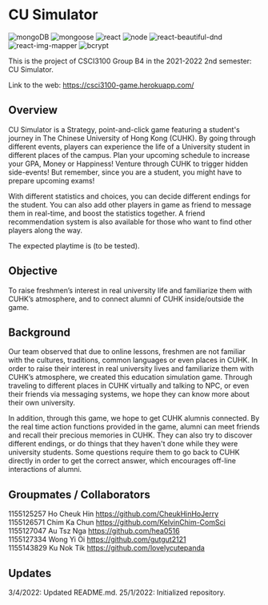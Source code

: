# CU Simulator

![mongoDB](https://img.shields.io/github/package-json/dependency-version/kelvinchim-comsci/csci3100-project/mongodb)
![mongoose](https://img.shields.io/github/package-json/dependency-version/kelvinchim-comsci/csci3100-project/mongoose)
![react](https://img.shields.io/github/package-json/dependency-version/kelvinchim-comsci/csci3100-project/react)
![node](https://img.shields.io/node/v/npm)
![react-beautiful-dnd](https://img.shields.io/github/package-json/dependency-version/kelvinchim-comsci/csci3100-project/react-beautiful-dnd?color=yellow)
![react-img-mapper](https://img.shields.io/github/package-json/dependency-version/kelvinchim-comsci/csci3100-project/react-img-mapper?color=yellow)
![bcrypt](https://img.shields.io/github/package-json/dependency-version/kelvinchim-comsci/csci3100-project/bcrypt?color=red)


This is the project of CSCI3100 Group B4 in the 2021-2022 2nd semester: CU Simulator.

Link to the web: https://csci3100-game.herokuapp.com/

## Overview
CU Simulator is a Strategy, point-and-click game featuring a student's journey in The Chinese University of Hong Kong (CUHK). By going through different events, players can experience the life of a University student in different places of the campus. Plan your upcoming schedule to increase your GPA, Money or Happiness! Venture through CUHK to trigger hidden side-events! But remember, since you are a student, you might have to prepare upcoming exams! 

With different statistics and choices, you can decide different endings for the student. You can also add other players in game as friend to message them in real-time, and boost the statistics together. A friend recommendation system is also available for those who want to find other players along the way.

The expected playtime is (to be tested).

## Objective
To raise freshmen’s interest in real university life and familiarize them with CUHK’s atmosphere, and to connect alumni of CUHK inside/outside the game.

## Background
Our team observed that due to online lessons, freshmen are not familiar with the cultures, traditions, common languages or even places in CUHK. In order to raise their interest in real university lives and familiarize them with CUHK’s atmosphere, we created this education simulation game. Through traveling to different places in CUHK virtually and talking to NPC, or even their friends via messaging systems, we hope they can know more about their own university.

In addition, through this game, we hope to get CUHK alumnis connected. By the real time action functions provided in the game, alumni can meet friends and recall their precious memories in CUHK. They can also try to discover different endings, or do things that they haven't done while they were university students. Some questions require them to go back to CUHK directly in order to get the correct answer, which encourages off-line interactions of alumni.

## Groupmates / Collaborators
1155125257 Ho Cheuk Hin https://github.com/CheukHinHoJerry  
1155126571 Chim Ka Chun https://github.com/KelvinChim-ComSci  
1155127047 Au Tsz Nga https://github.com/hea0516  
1155127334 Wong Yi Oi https://github.com/gutgut2121  
1155143829 Ku Nok Tik https://github.com/lovelycutepanda  


## Updates
3/4/2022: Updated README.md.
25/1/2022: Initialized repository.

